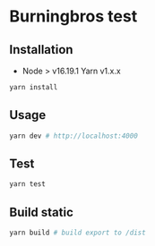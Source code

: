 # Burningbros test

## Installation

- Node > v16.19.1
Yarn v1.x.x

```bash
yarn install
```

## Usage

```bash
yarn dev # http://localhost:4000

```

## Test

```bash
yarn test

```

## Build static 

```bash
yarn build # build export to /dist

```
